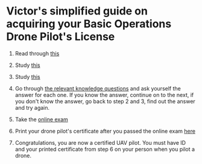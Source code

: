 # Victor's simplified guide on acquiring your Basic Operations Drone Pilot's License

1. Read through [this](https://tc.canada.ca/en/aviation/drone-safety/drone-pilot-licensing/getting-drone-pilot-certificate)

2. Study [this](https://www.aerialevolution.ca/wp-content/uploads/2022/02/Nov-27-RPAS-101_EN-Final.pdf)

3. Study [this](https://tc.canada.ca/sites/default/files/2023-03/aim-2023-1_access_e.pdf)

4. Go through [the relevant knowledge questions](https://tc.canada.ca/en/aviation/publications/knowledge-requirements-pilots-remotely-piloted-aircraft-systems-250-g-including-25-kg-operating-within-visual-line-sight-vlos-tp-15263) and ask yourself the answer for each one. If you know the answer, continue on to the next, if you don't know the answer, go back to step 2 and 3, find out the answer and try again. 

5. Take the [online exam](https://tc.canada.ca/en/aviation/drone-safety/drone-pilot-licensing/take-drone-pilot-online-exam-small-basic-exam)
 
6. Print your drone pilot's certificate after you passed the online exam [here](https://tc.canada.ca/en/aviation/drone-safety/drone-management-portal?redirect=/eng/home)

7. Congratulations, you are now a certified UAV pilot. You must have ID and your printed certificate from step 6 on your person when you pilot a drone.

